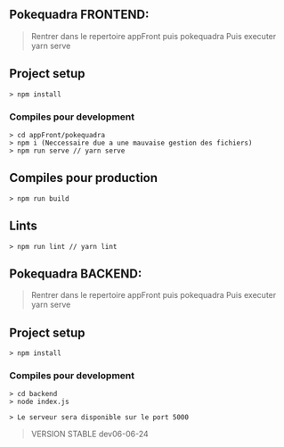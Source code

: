 ## Pokequadra FRONTEND:
> Rentrer dans le repertoire appFront puis pokequadra
> Puis executer yarn serve
## Project setup
```
> npm install
```

### Compiles pour development
```
> cd appFront/pokequadra
> npm i (Neccessaire due a une mauvaise gestion des fichiers)
> npm run serve // yarn serve

```

## Compiles pour production
```
> npm run build
```

## Lints
```
> npm run lint // yarn lint
```

## Pokequadra BACKEND:
> Rentrer dans le repertoire appFront puis pokequadra
> Puis executer yarn serve
## Project setup
```
> npm install
```

### Compiles pour development
```
> cd backend
> node index.js

> Le serveur sera disponible sur le port 5000
```

> VERSION STABLE dev06-06-24